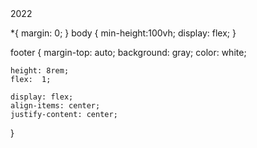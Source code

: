 <footer>
2022
</footer>


*{
    margin: 0;
}
body {
    min-height:100vh;
    display: flex;
}

footer {
    margin-top: auto;
    background: gray;
    color: white;

    height: 8rem;
    flex:  1;

    display: flex;
    align-items: center;
    justify-content: center;
}